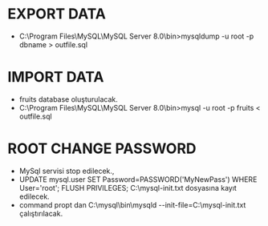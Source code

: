 # EXPORT DATA
- C:\Program Files\MySQL\MySQL Server 8.0\bin>mysqldump -u root -p dbname > outfile.sql
# IMPORT DATA
- fruits database oluşturulacak.
- C:\Program Files\MySQL\MySQL Server 8.0\bin>mysql -u root -p fruits < outfile.sql
# ROOT CHANGE PASSWORD
- MySql servisi stop edilecek.,
- UPDATE mysql.user SET Password=PASSWORD('MyNewPass') WHERE User='root';
  FLUSH PRIVILEGES;
  C:\mysql-init.txt dosyasına kayıt edilecek.
- command propt dan C:\mysql\bin\mysqld --init-file=C:\mysql-init.txt çalıştırılacak.
